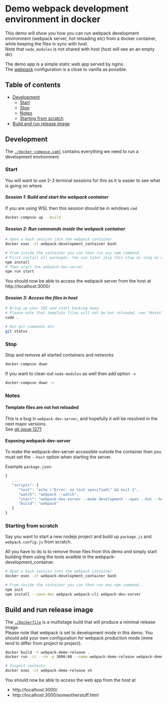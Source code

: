 # Demo webpack development environment in docker

This demo will show you how you can run webpack development environment (webpack server, hot reloading etc) from a docker container, while keeping the files in sync with host.  
Note that `node_modules` is not shared with host (host will see an an empty dir).

The demo app is a simple static web app served by nginx.  
The [webpack](https://webpack.js.org/guides/) configuration is a close to vanilla as possible.


## Table of contents

- [Development](./README.MD#Development)
  - [Start](./README.MD#Start)
  - [Stop](./README.MD#Stop)
  - [Notes](./README.md#Notes)
  - [Starting from scratch](./README.md#Starting-from-scratch)
- [Build and run release image](./README.md#build-and-run-release-image)


## Development

The [`./docker-compose.yaml`](./docker-compose.yaml) contains everything we need to run a development environment.

### Start

You will want to use 2-3 terminal sessions for this as it is easier to see what is going on where.

#### _Session 1: Build and start the webpack container_  

If you are using WSL then this session should be in windows `cmd`
```sh
docker-compose up --build
```

#### _Session 2: Run commands inside the webpack container_  

```sh
# Open a bash session into the webpack container
docker exec -it webpack-development_container bash

# From inside the container you can then run any npm command.
# First install all packages. You can later skip this step as long as docker volume "webpack_node-modules" still exist.
npm install
# Then start the webpack-dev-server
npm run start
```
You should now be able to access the webpack server from the host at http://localhost:3000/

#### _Session 3: Access the files in host_  

```sh
# Bring up your IDE and start hacking away. 
# Please note that template files will not be hot reloaded, see "Notes" down below
code .

# Run git commands etc
git status
```

### Stop

Stop and remove all started containers and networks

```sh
docker-compose down
```

If you want to clean out `node-modules` as well then add option `-v`

```sh
docker-compose down -v
```


### Notes

#### Template files are not hot reloaded

This is a bug in `webpack-dev-server`, and hopefully it will be resolved in the next major versions.  
See [git issue 1271](https://github.com/webpack/webpack-dev-server/issues/1271)

#### Exposing webpack-dev-server

To make the webpack-dev-server accessible outside the container then you must set the `--host` option when starting the server.  

Example `package.json`:
```js
{
   ...
   "scripts": {
      "test": "echo \"Error: no test specified\" && exit 1",
      "watch": "webpack --watch",
      "start": "webpack-dev-server --mode development --open --hot --host 0.0.0.0",
      "build": "webpack"
   }
}
```


### Starting from scratch

Say you want to start a new nodejs project and build up `package.js` and `webpack.config.js` from scratch.  

All you have to do is to remove those files from this demo and simply start building them using the tools availble in the webpack-development_container.

```sh
# Open a bash session into the webpack container
docker exec -it webpack-development_container bash

# From inside the container you can then run any npm command.
npm init
npm install --save-dev webpack webpack-cli webpack-dev-server
```


## Build and run release image

The [`./Dockerfile`](./Dockerfile) is a multistage build that will produce a minimal release image.  
Please note that webpack is set to development mode in this demo. You should add your own configuration for webpack production mode (mine tend to differ from project to project).

```sh
docker build -t webpack-demo-release .
docker run -it --rm -p 3000:80 --name webpack-demo-release webpack-demo-release

# Inspect contents
docker exec -it webpack-demo-release sh
```
You should now be able to access the web app from the host at 
- http://localhost:3000/
- http://localhost:3000/someotherstuff.html